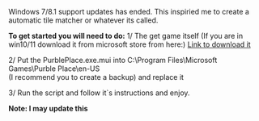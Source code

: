 Windows 7/8.1 support updates has ended. This inspiried me to create a automatic tile matcher or whatever its called.

__**To get started you will need to do:**__
1/ The get game itself
(If you are in win10/11 download it from microsoft store from here:)
[Link to download it](https://www.microsoft.com/en-us/p/purble-place/9pk0nng0mv5n)

2/ Put the PurblePlace.exe.mui into C:\Program Files\Microsoft Games\Purble Place\en-US\
(I recommend you to create a backup) and replace it

3/ Run the script and follow it`s instructions and enjoy.

**Note: I may update this**